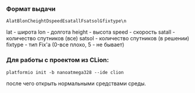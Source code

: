 ### Формат выдачи

```
AlatBlonCheightDspeedEsatallFsatsolGfixtype\n
```

lat      - широта
lon      - долгота
height   - высота
speed    - скорость
satall - количество спутников (все)
satsol - количество спутников (в решении)
fixtype - тип Fix'a (0-все плохо, 5 - не бывает)

### Для работы с проектом из CLion:

```
platformio init -b nanoatmega328 --ide clion
```

после чего открыть нормальными средствами среды.

